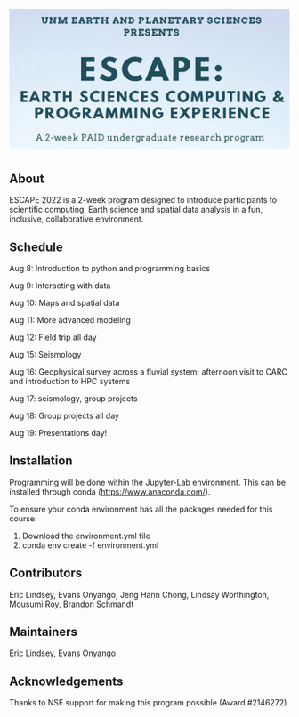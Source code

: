 ![unm-escape header](header.png)
#

## About
ESCAPE 2022 is a 2-week program designed to introduce participants to scientific
computing, Earth science and spatial data analysis in a fun, inclusive, collaborative environment.

## Schedule
Aug 8: Introduction to python and programming basics

Aug 9: Interacting with data

Aug 10: Maps and spatial data

Aug 11: More advanced modeling

Aug 12: Field trip all day  

Aug 15: Seismology

Aug 16: Geophysical survey across a fluvial system; afternoon visit to CARC and introduction to HPC systems

Aug 17: seismology, group projects

Aug 18: Group projects all day

Aug 19: Presentations day!

## Installation
Programming will be done within the Jupyter-Lab environment. This can be installed through conda (https://www.anaconda.com/).

To ensure your conda environment has all the packages needed for this course:
1) Download the environment.yml file
2) conda env create -f environment.yml

## Contributors
Eric Lindsey, Evans Onyango, Jeng Hann Chong, Lindsay Worthington, Mousumi Roy, Brandon Schmandt

## Maintainers
Eric Lindsey, Evans Onyango

## Acknowledgements
Thanks to NSF support for making this program possible (Award #2146272).
